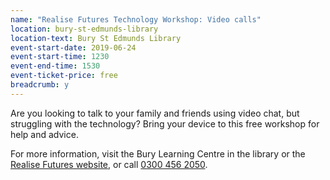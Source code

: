 ```yaml
---
name: "Realise Futures Technology Workshop: Video calls"
location: bury-st-edmunds-library
location-text: Bury St Edmunds Library
event-start-date: 2019-06-24
event-start-time: 1230
event-end-time: 1530
event-ticket-price: free
breadcrumb: y
---
```


Are you looking to talk to your family and friends using video chat, but struggling with the technology? Bring your device to this free workshop for help and advice.

For more information, visit the Bury Learning Centre in the library or the [Realise Futures website](http://www.rflearn.co.uk/), or call [0300 456 2050](tel:03004562050).
